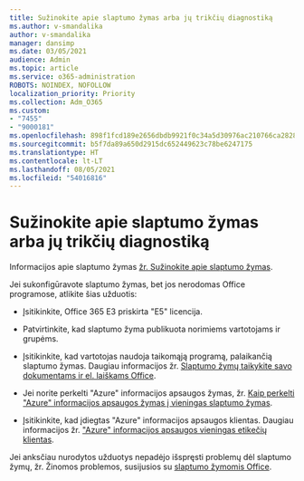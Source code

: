 ```yaml
---
title: Sužinokite apie slaptumo žymas arba jų trikčių diagnostiką
ms.author: v-smandalika
author: v-smandalika
manager: dansimp
ms.date: 03/05/2021
audience: Admin
ms.topic: article
ms.service: o365-administration
ROBOTS: NOINDEX, NOFOLLOW
localization_priority: Priority
ms.collection: Adm_O365
ms.custom:
- "7455"
- "9000181"
ms.openlocfilehash: 898f1fcd189e2656dbdb9921f0c34a5d30976ac210766ca28284c455053dae50
ms.sourcegitcommit: b5f7da89a650d2915dc652449623c78be6247175
ms.translationtype: HT
ms.contentlocale: lt-LT
ms.lasthandoff: 08/05/2021
ms.locfileid: "54016816"
---
```

# <a name="learn-about-or-troubleshoot-sensitivity-labels"></a>Sužinokite apie slaptumo žymas arba jų trikčių diagnostiką

Informacijos apie slaptumo žymas [žr. Sužinokite apie slaptumo žymas](https://docs.microsoft.com/microsoft-365/compliance/sensitivity-labels).

Jei sukonfigūravote slaptumo žymas, bet jos nerodomas Office programose, atlikite šias užduotis:

- Įsitikinkite, Office 365 E3 priskirta "E5" licencija.

- Patvirtinkite, kad slaptumo žyma publikuota norimiems vartotojams ir grupėms.

- Įsitikinkite, kad vartotojas naudoja taikomąją programą, palaikančią slaptumo žymas. Daugiau informacijos žr. [Slaptumo žymų taikykite savo dokumentams ir el. laiškams Office](https://support.microsoft.com/topic/apply-sensitivity-labels-to-your-files-and-email-in-office-2f96e7cd-d5a4-403b-8bd7-4cc636bae0f9).

- Jei norite perkelti "Azure" informacijos apsaugos žymas, žr. [Kaip perkelti "Azure" informacijos apsaugos žymas į vieningas slaptumo žymas](https://docs.microsoft.com/azure/information-protection/configure-policy-migrate-labels).

- Įsitikinkite, kad įdiegtas "Azure" informacijos apsaugos klientas. Daugiau informacijos žr. ["Azure" informacijos apsaugos vieningas etikečių klientas](https://docs.microsoft.com/azure/information-protection/rms-client/unifiedlabelingclient-version-release-history).

Jei anksčiau nurodytos užduotys nepadėjo išspręsti problemų dėl slaptumo žymų, žr. Žinomos problemos, susijusios su [slaptumo žymomis Office](https://support.microsoft.com/topic/known-issues-with-sensitivity-labels-in-office-b169d687-2bbd-4e21-a440-7da1b2743edc).
